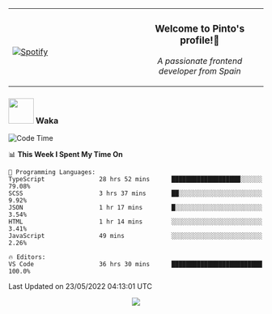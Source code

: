 <table width="100%" align="center"> 
  <tr>
  <td width="50%">
      
&nbsp; <br> [![Spotify](https://novatorem-zeta-rust.vercel.app/api/spotify)](https://open.spotify.com/user/novatorem-zeta-rust)

  </td>
  <td width="50%">
    <h3 align="center">Welcome to Pinto's profile!👋</h3>
    <p align="center"><em>A passionate frontend developer from Spain</em></p>
  </td>
  </table>

### <img src="https://media.giphy.com/media/VgCDAzcKvsR6OM0uWg/giphy.gif" width="50"> Waka

  <!--START_SECTION:waka-->
![Code Time](http://img.shields.io/badge/Code%20Time-405%20hrs%2011%20mins-blue)

📊 **This Week I Spent My Time On** 

```text
💬 Programming Languages: 
TypeScript               28 hrs 52 mins      ███████████████████░░░░░░   79.08% 
SCSS                     3 hrs 37 mins       ██░░░░░░░░░░░░░░░░░░░░░░░   9.92% 
JSON                     1 hr 17 mins        █░░░░░░░░░░░░░░░░░░░░░░░░   3.54% 
HTML                     1 hr 14 mins        ░░░░░░░░░░░░░░░░░░░░░░░░░   3.41% 
JavaScript               49 mins             ░░░░░░░░░░░░░░░░░░░░░░░░░   2.26%

🔥 Editors: 
VS Code                  36 hrs 30 mins      █████████████████████████   100.0%

```


 Last Updated on 23/05/2022 04:13:01 UTC
<!--END_SECTION:waka-->

<div align="center">
<img src="https://github-readme-stats-gilt-tau.vercel.app/api/top-langs/?username=pinto-hub&layout=compact&theme=dracula" />
</div>
